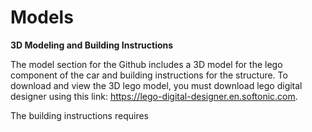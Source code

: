 Models
====

**3D Modeling and Building Instructions**

The model section for the Github includes a 3D model for the lego component of the car and building instructions for the structure. To download and view the 3D lego model, you must download lego digital designer using this link: https://lego-digital-designer.en.softonic.com. 

The building instructions requires 
